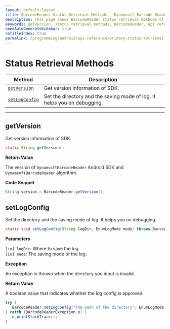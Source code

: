 ```yaml
---
layout: default-layout
title: BarcodeReader Status Retrieval Methods - Dynamsoft Barcode Reader Android API Reference
description: This page shows BarcodeReader status retrieval methods of Dynamsoft Barcode Reader for Android SDK.
keywords: getVersion, status retrieval methods, BarcodeReader, api reference, android
needAutoGenerateSidebar: true
noTitleIndex: true
permalink: /programming/android/api-reference/primary-status-retrieval.html
---
```


# Status Retrieval Methods

  | Method               | Description |
  |----------------------|-------------|
  | [`getVersion`](#getversion) | Get version information of SDK. |
  | [`setLogConfig`](#setlogconfig) | Set the directory and the saving mode of log. It helps you on debugging. |

  ---

## getVersion

Get version information of SDK.

```java
static String getVersion()
```

**Return Value**

The version of `DynamsoftBarcodeReader` Android SDK and `DynamsoftBarcodeReader` algorithm.

**Code Snippet**

```java
String version = BarcodeReader.getVersion();
```

## setLogConfig

Set the directory and the saving mode of log. It helps you on debugging.

```java
static void setLogConfig(String logDir, EnumLogMode mode) throws BarcodeReaderException;
```

**Parameters**

`[in] logDir`: Where to save the log.  
`[in] mode`: The saving mode of the log.

**Exception**

An exception is thrown when the directory you input is invalid.

**Return Value**

A boolean value that indicates whether the log config is approved.

```java
try {
   BarcodeReader.setLogConfig("The path of the directory", EnumLogMode.LM_TEXT);
} catch (BarcodeReaderException e) {
   e.printStackTrace();
}
```
